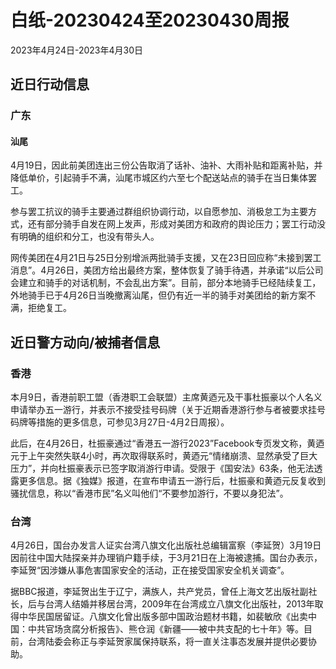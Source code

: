 # 白纸-20230424至20230430周报

2023年4月24日-2023年4月30日

## 近日行动信息

### 广东

#### 汕尾

4月19日，因此前美团连出三份公告取消了话补、油补、大雨补贴和距离补贴，并降低单价，引起骑手不满，汕尾市城区约六至七个配送站点的骑手在当日集体罢工。

参与罢工抗议的骑手主要通过群组织协调行动，以自愿参加、消极怠工为主要方式，还有部分骑手自发在网上发声，形成对美团方和政府的舆论压力；罢工行动没有明确的组织和分工，也没有带头人。

网传美团在4月21日与25日分别增派两批骑手支援，又在23日回应称“未接到罢工消息”。4月26日，美团方给出最终方案，整体恢复了骑手待遇，并承诺“以后公司会建立和骑手的对话机制，不会乱出方案”。目前，部分本地骑手已经陆续复工，外地骑手已于4月26日当晚撤离汕尾，但仍有近一半的骑手对美团给的新方案不满，拒绝复工。

## 近日警方动向/被捕者信息

### 香港

本月9日，香港前职工盟（香港职工会联盟）主席黄迺元及干事杜振豪以个人名义申请举办五一游行，并表示不接受挂号码牌（关于近期香港游行参与者被要求挂号码牌等措施的更多信息，可参见3月27日-4月2日周报）。

此后，在4月26日，杜振豪通过“香港五一游行2023”Facebook专页发文称，黄迺元于上午突然失联4小时，再次取得联系时，黄迺元“情绪崩溃、显然承受了巨大压力”，并向杜振豪表示已签字取消游行申请。受限于《国安法》63条，他无法透露更多信息。据《独媒》报道，在宣布申请五一游行后，杜振豪和黄迺元反复收到骚扰信息，称以“香港市民”名义叫他们“不要参加游行，不要以身犯法”。

### 台湾

4月26日，国台办发言人证实台湾八旗文化出版社总编辑富察（李延贺）3月19日因前往中国大陆探亲并办理销户籍手续，于3月21日在上海被逮捕。国台办表示，李延贺“因涉嫌从事危害国家安全的活动，正在接受国家安全机关调查”。

据BBC报道，李延贺出生于辽宁，满族人，共产党员，曾任上海文艺出版社副社长，后与台湾人结婚并移居台湾，2009年在台湾成立八旗文化出版社，2013年取得中华民国居留证。八旗文化曾出版多部中国政治题材书籍，如裴敏欣《出卖中国：中共官场贪腐分析报告》、熊仓润《新疆——被中共支配的七十年》等。目前，台湾陆委会称正与李延贺家属保持联系，将一直关注事态发展并提供必要协助。